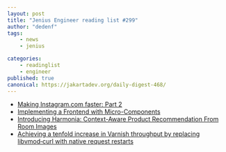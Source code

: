 ```yaml
---
layout: post
title: "Jenius Engineer reading list #299"
author: "dedenf"
tags:
    - news
    - jenius

categories:
    - readinglist
    - engineer
published: true
canonical: https://jakartadev.org/daily-digest-468/
---
```


- [Making Instagram.com faster: Part 2](https://instagram-engineering.com/making-instagram-com-faster-part-2-f350c8fba0d4)
- [Implementing a Frontend with Micro-Components](https://itnext.io/micro-frontend-941a5f1a3e72)
- [Introducing Harmonia: Context-Aware Product Recommendation From Room Images](https://tech.wayfair.com/data-science/2019/09/introducing-harmonia-context-aware-product-recommendation-from-room-images/)
- [Achieving a tenfold increase in Varnish throughput by replacing libvmod‑curl with native request restarts](https://tech.showmax.com/2019/09/varnish-request-restarts/)
